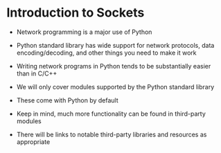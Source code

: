 # **Introduction to Sockets**

* Network programming is a major use of Python 
* Python standard library has wide support for network protocols, data encoding/decoding, and other things you need to make it work 
* Writing network programs in Python tends to be substantially easier than in C/C++

* We will only cover modules supported by the Python standard library

* These come with Python by default 
* Keep in mind, much more functionality can be found in third-party modules 
* There will be links to notable third-party libraries and resources as appropriate



